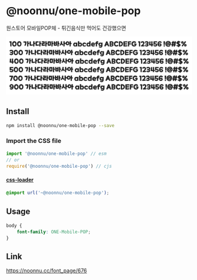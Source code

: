 # @noonnu/one-mobile-pop

원스토어 모바일POP체 - 튀긴음식만 먹어도 건강했으면

![example](./example.png)

## Install

```bash
npm install @noonnu/one-mobile-pop --save
```

### Import the CSS file

```js
import '@noonnu/one-mobile-pop' // esm
// or
require('@noonnu/one-mobile-pop') // cjs
```

#### [css-loader](https://github.com/webpack-contrib/css-loader)

```css
@import url('~@noonnu/one-mobile-pop');
```

## Usage

```css
body {
    font-family: ONE-Mobile-POP;
}
```

## Link

https://noonnu.cc/font_page/676
